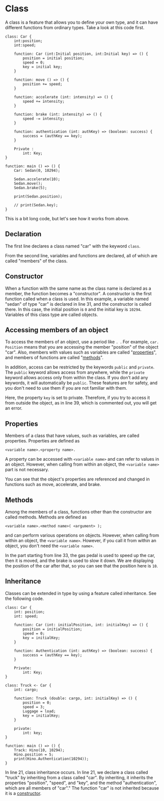 # Class

A class is a feature that allows you to define your own type, and it can have different functions from ordinary types. Take a look at this code first.

```
class: Car {
	int:position;
	int:speed;

	function: Car (int:Initial position, int:Initial key) => () {
		position = initial position;
		speed = 0;
		key = initial key;
	}

	function: move () => () {
		position += speed;
	}

	function: accelerate (int: intensity) => () {
		speed += intensity;
	}

	function: brake (int: intensity) => () {
		speed -= intensity;
	}

	function: authentication (int: authKey) => (boolean: success) {
		success = (authKey == key);
	}

	Private :
		int: Key;
}

function: main () => () {
	Car: Sedan(0, 10294);

	Sedan.accelerate(10);
	Sedan.move();
	Sedan.brake(5);

	print(Sedan.position);

	// print(Sedan.key);
}
```

This is a bit long code, but let's see how it works from above.

## Declaration

The first line declares a class named "car" with the keyword `class`.

From the second line, variables and functions are declared, all of which are called "members" of the class.

## Constructor

When a function with the same name as the class name is declared as a member, the function becomes a "constructor". A constructor is the first function called when a class is used. In this example, a variable named "sedan" of type "car" is declared in line 31, and the constructor is called there. In this case, the initial position is `0` and the initial key is `10294`. Variables of this class type are called objects.

## Accessing members of an object

To access the members of an object, use a period like `. `. For example, `car. Position` means that you are accessing the member "position" of the object "car". Also, members with values such as variables are called "[properties](#Properties)", and members of functions are called "[methods](#Methods)".

In addition, access can be restricted by the keywords `public` and `private`. The `public` keyword allows access from anywhere, while the `private` keyword allows access only from within the class. If you don't add any keywords, it will automatically be `public`. These features are for safety, and you don't need to use them if you are not familiar with them.

Here, the property `key` is set to private. Therefore, if you try to access it from outside the object, as in line 39, which is commented out, you will get an error.

## Properties

Members of a class that have values, such as variables, are called properties. Properties are defined as

```
<variable name>.<property name>.
```
A property can be accessed with `<variable name>` and can refer to values in an object. However, when calling from within an object, the `<variable name>` part is not necessary.

You can see that the object's properties are referenced and changed in functions such as move, accelerate, and brake.

## Methods

Among the members of a class, functions other than the constructor are called methods. Methods are defined as

```
<variable name>.<method name>( <argument> );
```

and can perform various operations on objects. However, when calling from within an object, the `<variable name>`. However, if you call it from within an object, you don't need the `<variable name>`.

In the part starting from line 33, the gas pedal is used to speed up the car, then it is moved, and the brake is used to slow it down. We are displaying the position of the car after that, so you can see that the position here is `10`.

## Inheritance

Classes can be extended in type by using a feature called inheritance. See the following code.

```
class: Car {
	int: position;
	int: speed;

	function: Car (int: initialPosition, int: initialKey) => () {
		position = initialPosition;
		speed = 0;
		key = initialKey;
	}

	function: Authentication (int: authKey) => (boolean: success) {
		success = (authKey == key);
	}

	Private:
		int: Key;
}

class: Truck <- Car {
	int: cargo;

	function: Truck (double: cargo, int: initialKey) => () {
		position = 0;
		speed = 3;
		Luggage = load;
		key = initialKey;
	}

	private:
		int: key;
}

function: main () => () {
	Track: Hino(10, 10294);
	Hino.position = 5;
	print(Hino.Authentication(10294));
}
```

In line 21, class inheritance occurs. In line 21, we declare a class called "truck" by inheriting from a class called "car". By inheriting, it inherits the properties "position", "speed", and "key", and the method "authentication", which are all members of "car"." The function "car" is not inherited because it is a [constructor](#Constructor).